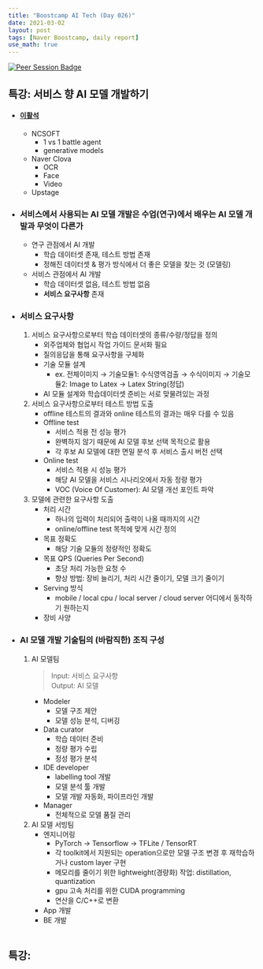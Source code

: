 ```yaml
---
title: "Boostcamp AI Tech (Day 026)"
date: 2021-03-02
layout: post
tags: [Naver Boostcamp, daily report]
use_math: true
---
```


[![Peer Session Badge](https://img.shields.io/badge/Peer%20Session-CC527A?style=flat)](../peer_session/day026.html)

## 특강: 서비스 향 AI 모델 개발하기
* #### [이활석](https://github.com/hwalsuklee)
    * NCSOFT
        * 1 vs 1 battle agent
        * generative models
    * Naver Clova
        * OCR
        * Face
        * Video
    * Upstage
* ### 서비스에서 사용되는 AI 모델 개발은 수업(연구)에서 배우는 AI 모델 개발과 무엇이 다른가
    * 연구 관점에서 AI 개발
        * 학습 데이터셋 존재, 테스트 방법 존재
        * 정해진 데이터셋 & 평가 방식에서 더 좋은 모델을 찾는 것 (모델링)
    * 서비스 관점에서 AI 개발
        * 학습 데이터셋 없음, 테스트 방법 없음
        * **서비스 요구사항** 존재
* ### 서비스 요구사항
    1. 서비스 요구사항으로부터 학습 데이터셋의 종류/수량/정답을 정의
        * 외주업체와 협업시 작업 가이드 문서화 필요
        * 질의응답을 통해 요구사항을 구체화
        * 기술 모듈 설계
            * ex. 전체이미지 $\rightarrow$ 기술모듈1: 수식영역검출 $\rightarrow$ 수식이미지 $\rightarrow$ 기술모듈2: Image to Latex $\rightarrow$ Latex String(정답)
        * AI 모듈 설계와 학습데이터셋 준비는 서로 맞물려있는 과정
    2. 서비스 요구사항으로부터 테스트 방법 도출
        * offline 테스트의 결과와 online 테스트의 결과는 매우 다를 수 있음
        * Offline test
            * 서비스 적용 전 성능 평가
            * 완벽하지 않기 때문에 AI 모델 후보 선택 목적으로 활용
            * 각 후보 AI 모델에 대한 면밀 분석 후 서비스 출시 버전 선택
        * Online test
            * 서비스 적용 시 성능 평가
            * 해당 AI 모델을 서비스 시나리오에서 자동 정량 평가
            * VOC (Voice Of Customer): AI 모델 개선 포인트 파악
    3. 모델에 관련한 요구사항 도출
        * 처리 시간
            * 하나의 입력이 처리되어 출력이 나올 때까지의 시간
            * online/offline test 목적에 맞게 시간 정의
        * 목표 정확도
            * 해당 기술 모듈의 정량적인 정확도
        * 목표 QPS (Queries Per Second)
            * 초당 처리 가능한 요청 수
            * 향상 방법: 장비 늘리기, 처리 시간 줄이기, 모델 크기 줄이기
        * Serving 방식
            * mobile / local cpu / local server / cloud server 어디에서 동작하기 원하는지
        * 장비 사양
* ### AI 모델 개발 기술팀의 (바람직한) 조직 구성
    1. AI 모델팀
        > Input: 서비스 요구사항 \
        > Output: AI 모델
        * Modeler
            * 모델 구조 제안
            * 모델 성능 분석, 디버깅
        * Data curator
            * 학습 데이터 준비
            * 정량 평가 수립
            * 정성 평가 분석
        * IDE developer
            * labelling tool 개발
            * 모델 분석 툴 개발
            * 모델 개발 자동화, 파이프라인 개발
        * Manager
            * 전체적으로 모델 품질 관리
    2. AI 모델 서빙팀
        * 엔지니어링
            * PyTorch $\rightarrow$ Tensorflow $\rightarrow$ TFLite / TensorRT
            * 각 toolkit에서 지원되는 operation으로만 모델 구조 변경 후 재학습하거나 custom layer 구현
            * 메모리를 줄이기 위한 lightweight(경량화) 작업: distillation, quantization
            * gpu 고속 처리를 위한 CUDA programming
            * 연산을 C/C++로 변환
        * App 개발
        * BE 개발
<br><br>

## 특강: 